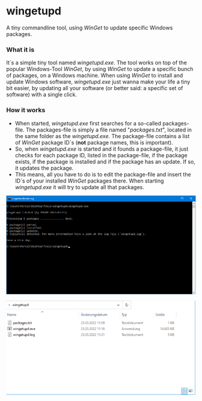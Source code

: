 # wingetupd
A tiny commandline tool, using _WinGet_ to update specific Windows packages.

### What it is
It´s a simple tiny tool named _wingetupd.exe_. The tool works on top of the popular Windows-Tool _WinGet_, by using _WinGet_ to update a specific bunch of packages, on a Windows machine. When using _WinGet_ to install and update Windows software, _wingetupd.exe_ just wanna make your life a tiny bit easier, by updating all your software (or better said: a specific set of software) with a single click.

### How it works
- When started, _wingetupd.exe_ first searches for a so-called packages-file. The packages-file is simply a file named "_packages.txt_", located in the same folder as the _wingetupd.exe_. The package-file contains a list of _WinGet_ package ID´s (__not__ package names, this is important).
- So, when _wingetupd.exe_ is started and it founds a package-file, it just checks for each package ID, listed in the package-file, if the package exists, if the package is installed and if the package has an update. If so, it updates the package.
- This means, all you have to do is to edit the package-file and insert the ID´s of your installed _WinGet_ packages there. When starting _wingetupd.exe_ it will try to update all that packages.

![wingetupd.exe](screenshot-tool.png)

![wingetupd.exe](screenshot-files.png)
